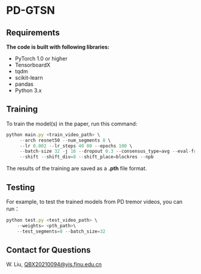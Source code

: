 # PD-GTSN

## Requirements

****The code is built with following libraries:****

 - PyTorch 1.0 or higher
 - TensorboardX
 - tqdm
 - scikit-learn
 - pandas
 - Python 3.x
 
## Training

To train the model(s) in the paper, run this command:
```javascript
python main.py <train_video_path> \
     --arch resnet50 --num_segments 8 \
     --lr 0.002 --lr_steps 40 80 --epochs 100 \
     --batch-size 32 -j 16 --dropout 0.3 --consensus_type=avg --eval-freq=1 \
     --shift --shift_div=8 --shift_place=blockres --npb
```     
The results of the training are saved as a **.pth** file format.

## Testing

For example, to test the trained models from PD tremor videos, you can run：
```javascript
python test.py <test_video_path> \
    --weights= <pth_path>\
    --test_segments=8 --batch_size=32
```    
## Contact for Questions

W. Liu, QBX20210094@yjs.fjnu.edu.cn
    
